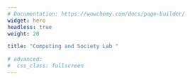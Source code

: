 ```yaml
---
# Documentation: https://wowchemy.com/docs/page-builder/
widget: hero
headless: true
weight: 20

title: "Computing and Society Lab "

# advanced:
#  css_class: fullscreen
---
```




